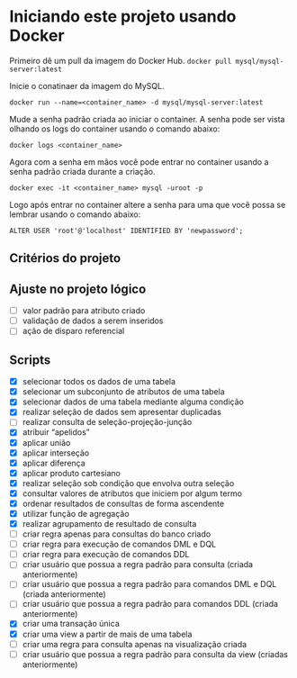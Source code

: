 # Iniciando este projeto usando Docker

Primeiro dê um pull da imagem do Docker Hub.
`docker pull mysql/mysql-server:latest`

Inicie o conatinaer da imagem do MySQL.

`docker run --name=<container_name> -d mysql/mysql-server:latest`

Mude a senha padrão criada ao iniciar o container. A senha pode ser vista olhando os logs do container usando o comando abaixo:

`docker logs <container_name>`

Agora com a senha em mãos você pode entrar no container usando a senha padrão criada durante a criação.

`docker exec -it <container_name> mysql -uroot -p`

Logo após entrar no container altere a senha para uma que você possa se lembrar usando o comando abaixo:

`ALTER USER 'root'@'localhost' IDENTIFIED BY 'newpassword';`

## Critérios do projeto

## Ajuste no projeto lógico

- [ ] valor padrão para atributo criado
- [ ] validação de dados a serem inseridos
- [ ] ação de disparo referencial

## Scripts

- [x] selecionar todos os dados de uma tabela
- [x] selecionar um subconjunto de atributos de uma tabela
- [x] selecionar dados de uma tabela mediante alguma condição
- [x] realizar seleção de dados sem apresentar duplicadas
- [ ] realizar consulta de seleção-projeção-junção
- [x] atribuir “apelidos”
- [x] aplicar união
- [x] aplicar interseção
- [x] aplicar diferença
- [x] aplicar produto cartesiano
- [x] realizar seleção sob condição que envolva outra seleção
- [x] consultar valores de atributos que iniciem por algum termo
- [x] ordenar resultados de consultas de forma ascendente
- [x] utilizar função de agregação
- [x] realizar agrupamento de resultado de consulta
- [ ] criar regra apenas para consultas do banco criado
- [ ] criar regra para execução de comandos DML e DQL
- [ ] criar regra para execução de comandos DDL
- [ ] criar usuário que possua a regra padrão para consulta (criada anteriormente)
- [ ] criar usuário que possua a regra padrão para comandos DML e DQL (criada anteriormente)
- [ ] criar usuário que possua a regra padrão para comandos DDL (criada anteriormente)
- [x] criar uma transação única
- [x] criar uma view a partir de mais de uma tabela
- [ ] criar uma regra para consulta apenas na visualização criada
- [ ] criar usuário que possua a regra padrão para consulta da view (criadas anteriormente)
